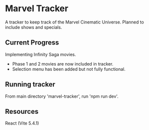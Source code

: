 # Marvel Tracker

A tracker to keep track of the Marvel Cinematic Universe. Planned to include shows and specials.

## Current Progress

Implementing Infinity Saga movies.

- Phase 1 and 2 movies are now included in tracker.
- Selection menu has been added but not fully functional.

## Running tracker

From main directory 'marvel-tracker', run 'npm run dev'.

## Resources

React (Vite 5.4.1)